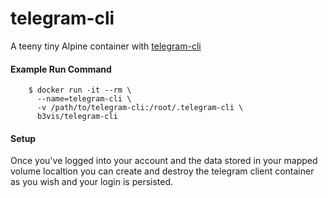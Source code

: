 # telegram-cli
A teeny tiny Alpine container with [telegram-cli](https://github.com/vysheng/tg)

#### Example Run Command
```
    $ docker run -it --rm \
      --name=telegram-cli \
      -v /path/to/telegram-cli:/root/.telegram-cli \
      b3vis/telegram-cli
```
#### Setup
Once you've logged into your account and the data stored in your mapped volume localtion you can create and destroy the telegram client container as you wish and your login is persisted.
